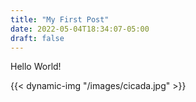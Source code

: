 ```yaml
---
title: "My First Post"
date: 2022-05-04T18:34:07-05:00
draft: false
---
```


Hello World!

{{< dynamic-img "/images/cicada.jpg" >}}
